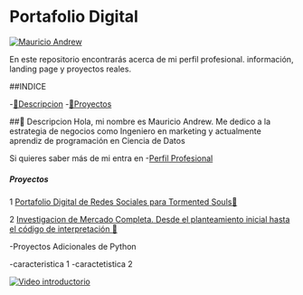 # Portafolio Digital

[![Mauricio Andrew](images/Investigacion.png)](https://www.youtube.com/)

En este repositorio encontrarás acerca de mi perfil profesional. información, landing page y proyectos reales.


##INDICE

-[📖Descripcion](#-Descripcion)
-[🚀Proyectos](#-Proyectos)



##📖 Descripcion
Hola, mi nombre es Mauricio Andrew.
Me dedico a la estrategia de negocios como Ingeniero en marketing y actualmente aprendiz de programación en Ciencia de Datos

Si quieres saber más de mi entra en -[Perfil Profesional](insertar_url)

##### Proyectos

1 [Portafolio Digital de Redes Sociales para Tormented Souls🔗](https://linktr.ee/TormentedSouls)

2 [Investigacion de Mercado Completa. Desde el planteamiento inicial hasta el código de interpretación 🔗](insertar_url)

-Proyectos Adicionales de Python

-caracteristica 1
-caractetistica 2


[![Video introductorio](insertar_url)](insertar_url)
